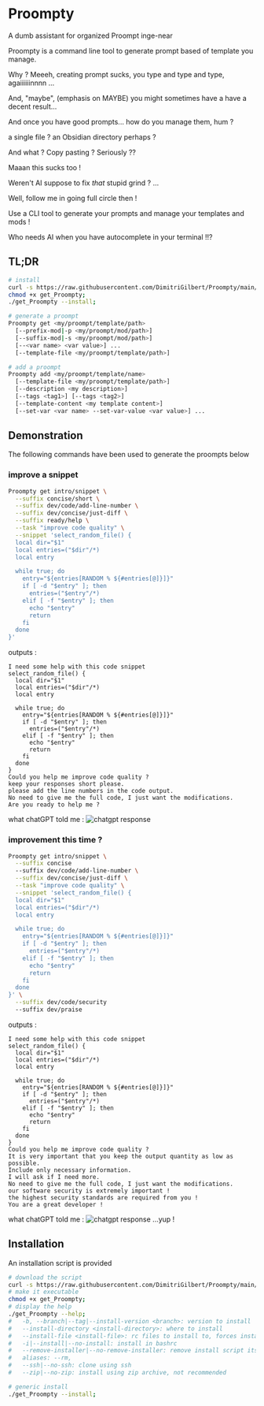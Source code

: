 # Proompty

A dumb assistant for organized Proompt inge-near

Proompty is a command line tool to generate prompt based of template you manage.

Why ? Meeeh, creating prompt sucks, you type and type and type, agaiiiiiinnnn ...

And, "maybe", (emphasis on MAYBE) you might sometimes have a have a decent result... 

And once you have good prompts... how do you manage them, hum ?

a single file ? an Obsidian directory perhaps ?

And what ? Copy pasting ? Seriously ??

Maaan this sucks too ! 

Weren't AI suppose to fix *that* stupid grind ? ...

Well, follow me in going full circle then !

Use a CLI tool to generate your prompts and manage your templates and mods !

Who needs AI when you have autocomplete in your terminal !!?

## TL;DR

```bash
# install
curl -s https://raw.githubusercontent.com/DimitriGilbert/Proompty/main/utils/get_Proompty -O;
chmod +x get_Proompty;
./get_Proompty --install;

# generate a proompt
Proompty get <my/proompt/template/path>
  [--prefix-mod|-p <my/proompt/mod/path>]
  [--suffix-mod|-s <my/proompt/mod/path>]
  [--<var name> <var value>] ...
  [--template-file <my/proompt/template/path>]

# add a proompt
Proompty add <my/proompt/template/name>
  [--template-file <my/proompt/template/path>]
  [--description <my description>]
  [--tags <tag1>] [--tags <tag2>]
  [--template-content <my template content>]
  [--set-var <var name> --set-var-value <var value>] ...
```
## Demonstration

The following commands have been used to generate the proompts below

### improve a snippet

```bash
Proompty get intro/snippet \
  --suffix concise/short \
  --suffix dev/code/add-line-number \
  --suffix dev/concise/just-diff \
  --suffix ready/help \
  --task "improve code quality" \
  --snippet 'select_random_file() {
  local dir="$1"
  local entries=("$dir"/*)
  local entry

  while true; do
    entry="${entries[RANDOM % ${#entries[@]}]}"
    if [ -d "$entry" ]; then
      entries=("$entry"/*)
    elif [ -f "$entry" ]; then
      echo "$entry"
      return
    fi
  done
}'
```
outputs : 
```
I need some help with this code snippet
select_random_file() {
  local dir="$1"
  local entries=("$dir"/*)
  local entry

  while true; do
    entry="${entries[RANDOM % ${#entries[@]}]}"
    if [ -d "$entry" ]; then
      entries=("$entry"/*)
    elif [ -f "$entry" ]; then
      echo "$entry"
      return
    fi
  done
}
Could you help me improve code quality ?
keep your responses short please.
please add the line numbers in the code output.
No need to give me the full code, I just want the modifications.
Are you ready to help me ?
```
what chatGPT told me :
![chatgpt response](content/chatgpt_response.png)

### improvement this time ?

```bash
Proompty get intro/snippet \
  --suffix concise
  --suffix dev/code/add-line-number \
  --suffix dev/concise/just-diff \
  --task "improve code quality" \
  --snippet 'select_random_file() {
  local dir="$1"
  local entries=("$dir"/*)
  local entry

  while true; do
    entry="${entries[RANDOM % ${#entries[@]}]}"
    if [ -d "$entry" ]; then
      entries=("$entry"/*)
    elif [ -f "$entry" ]; then
      echo "$entry"
      return
    fi
  done
}' \
  --suffix dev/code/security
  --suffix dev/praise
```
outputs :
```
I need some help with this code snippet
select_random_file() {
  local dir="$1"
  local entries=("$dir"/*)
  local entry

  while true; do
    entry="${entries[RANDOM % ${#entries[@]}]}"
    if [ -d "$entry" ]; then
      entries=("$entry"/*)
    elif [ -f "$entry" ]; then
      echo "$entry"
      return
    fi
  done
}
Could you help me improve code quality ?
It is very important that you keep the output quantity as low as possible.
Include only necessary information.
I will ask if I need more.
No need to give me the full code, I just want the modifications.
our software security is extremely important ! 
the highest security standards are required from you !
You are a great developer !
```
what chatGPT told me :
![chatgpt response](content/chatgpt_response_2.png) 
...yup !

## Installation

An installation script is provided

```bash
# download the script
curl -s https://raw.githubusercontent.com/DimitriGilbert/Proompty/main/utils/get_Proompty -O;
# make it executable
chmod +x get_Proompty;
# display the help
./get_Proompty --help;
#	-b, --branch|--tag|--install-version <branch>: version to install
#	--install-directory <install-directory>: where to install
#	--install-file <install-file>: rc files to install to, forces install, repeatable
#	-i|--install|--no-install: install in bashrc
#	--remove-installer|--no-remove-installer: remove install script itself
#	aliases: --rm,
#	--ssh|--no-ssh: clone using ssh
#	--zip|--no-zip: install using zip archive, not recommended

# generic install
./get_Proompty --install;
```